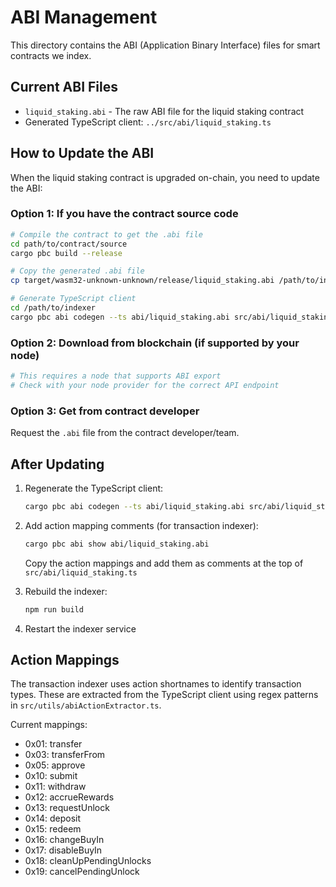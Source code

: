 # ABI Management

This directory contains the ABI (Application Binary Interface) files for smart contracts we index.

## Current ABI Files

- `liquid_staking.abi` - The raw ABI file for the liquid staking contract
- Generated TypeScript client: `../src/abi/liquid_staking.ts`

## How to Update the ABI

When the liquid staking contract is upgraded on-chain, you need to update the ABI:

### Option 1: If you have the contract source code

```bash
# Compile the contract to get the .abi file
cd path/to/contract/source
cargo pbc build --release

# Copy the generated .abi file
cp target/wasm32-unknown-unknown/release/liquid_staking.abi /path/to/indexer/abi/

# Generate TypeScript client
cd /path/to/indexer
cargo pbc abi codegen --ts abi/liquid_staking.abi src/abi/liquid_staking.ts
```

### Option 2: Download from blockchain (if supported by your node)

```bash
# This requires a node that supports ABI export
# Check with your node provider for the correct API endpoint
```

### Option 3: Get from contract developer

Request the `.abi` file from the contract developer/team.

## After Updating

1. Regenerate the TypeScript client:
   ```bash
   cargo pbc abi codegen --ts abi/liquid_staking.abi src/abi/liquid_staking.ts
   ```

2. Add action mapping comments (for transaction indexer):
   ```bash
   cargo pbc abi show abi/liquid_staking.abi
   ```
   Copy the action mappings and add them as comments at the top of `src/abi/liquid_staking.ts`

3. Rebuild the indexer:
   ```bash
   npm run build
   ```

4. Restart the indexer service

## Action Mappings

The transaction indexer uses action shortnames to identify transaction types. These are extracted from the TypeScript client using regex patterns in `src/utils/abiActionExtractor.ts`.

Current mappings:
- 0x01: transfer
- 0x03: transferFrom
- 0x05: approve
- 0x10: submit
- 0x11: withdraw
- 0x12: accrueRewards
- 0x13: requestUnlock
- 0x14: deposit
- 0x15: redeem
- 0x16: changeBuyIn
- 0x17: disableBuyIn
- 0x18: cleanUpPendingUnlocks
- 0x19: cancelPendingUnlock
